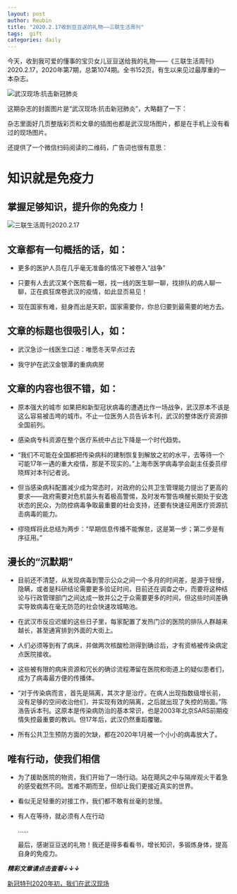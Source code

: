 ```yaml
---
layout: post
author: Reubin
title: "2020.2.17收到豆豆送的礼物——三联生活周刊"
tags:  gift
categories: daily
---
```


今天，收到我可爱的懂事的宝贝女儿豆豆送给我的礼物——《三联生活周刊》2020.2.17，2020年第7期，总第1074期。全书152页，有生以来见过最厚重的一本杂志。

![武汉现场:抗击新冠肺炎](https://i.niupic.com/images/2020/02/27/6WHH.jpg)

这期杂志的封面图片是“武汉现场:抗击新冠肺炎”，大略翻了一下：

杂志里面好几页整版彩页和文章的插图也都是武汉现场图片，都是在手机上没有看过的现场图片。

还提供了一个微信扫码阅读的二维码，广告词也很有意思：

# 知识就是免疫力

## 掌握足够知识，提升你的免疫力！

![三联生活周刊2020.2.17](https://i.niupic.com/images/2020/02/27/6WHB.jpg)

## 文章都有一句概括的话，如：

- 更多的医护人员在几乎毫无准备的情况下被卷入“战争”

- 只要有人去武汉某个医院看一眼，找一线的医生聊一聊，找排队的病人聊一聊，正在疯狂席卷武汉的疫情，如此显页易见！

- 现在国家有难，挺身而出是天职，国家需要你，你总归要到最需要的地方去。

## 文章的标题也很吸引人，如：

- 武汉急诊一线医生口述：唯愿冬天早点过去

- 我守护在武汉金银潭的重病病房

## 文章的内容也很不错，如：

- 原本强大的城市 如果把和新型冠状病毒的遭遇比作一场战争，武汉原本不该是这么容易被击垮的城市。不止一位医务人员告诉本刊，武汉的整体医疗资源排全国前列。

- 感染病专科资源在整个医疗系统中占比下降是一个时代趋势。

- “我们不可能在全国都把传染病科的建制恢复到解放之初的水平，去等待一个可能17年一遇的重大疫情，那是不现实的。”上海市医学病毒学会副主任委员缪晓辉对本刊记者说。

- 但当感染病科配置减少成为常态时，对政府的公共卫生管理能力提出了更高的要求——政府需要对危机苗头有着极高警惕，及时发布警告唤醒长期处于安逸状态的民众，为防控病毒争取最重要的社会支持，还要有快速征用医疗资源抗击病毒的能力。

- 缪晓辉将此总结为两步：“早期信息传播不能懈怠，这是第一步；第二步是有序征用。”

## 漫长的“沉默期”

- 目前还不清楚，从发现病毒到警示公众之间一个多月的时间差，是源于轻慢，隐瞒，或者是科研结论需要更多验证时间，目前还在调查之中，而要将这种结论与行政管理部门之间达成一致并公之于众需要更多的时间，但这些时间差确实导致病毒在毫无防范的社会快速攻城略池。

- 在武汉市反应迟缓的这些日子里，每家配置了发热门诊的医院的排队人群越来越长，甚至通宵排到外面的大街上。

- 人们必须等到有了病床，并做两次核酸检测得到确诊后，才有资格被传染病定点医院接收。

- 这些被有限的病床资源和冗长的确诊流程滞留在医院和街道上的疑似患者们，成为了病毒最方便的传播体。

- “对于传染病而言，首先是隔离，其次才是治疗。在病人出现指数级增长前，没有足够的空间收治他们，并实现有效的隔离，之后就出现了失控的局面。”陈浩告诉本刊。这原本是传染病防治的基本常识，也是2003年北京SARS前期疫情失控最重要的教训。但17年后，武汉仍然重蹈覆辙。

- 所有公共卫生预防方面的欠缺，都在2020年1月被一个小小的病毒放大了。

## 唯有行动，使我们相信

- 为了援助医院的物资，我们开始了一场行动。站在飓风之中与隔岸观火干着急的感受截然不同。苦难不期而至，但却让我们更接近真实的世界。

- 看似无足轻重的对接工作，我们都不敢有丝毫的怠慢。

- 有人在等待，就必须有人在行动

  ……

  最后，感谢豆豆送的礼物！我还是得多看看书，增长知识，多锻炼身体，提高自身的免疫力。

***精彩文章请点击查看↓↓↓***

[新冠特刊2020年初，我们在武汉现场](https://mp.weixin.qq.com/s/ubXhSmf-d6jVn9gmGrSYuw)

